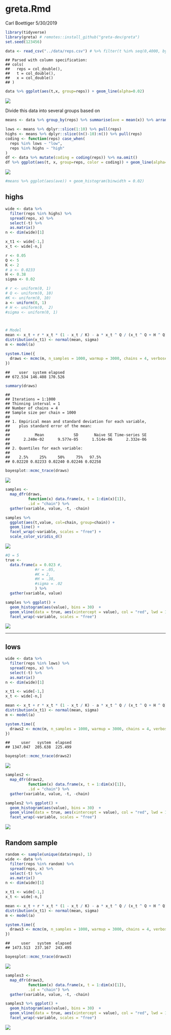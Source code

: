 greta.Rmd
================
Carl Boettiger
5/30/2019

``` r
library(tidyverse)
library(greta) # remotes::install_github("greta-dev/greta")
set.seed(123456)
```

``` r
data <- read_csv("../data/reps.csv") # %>% filter(t %in% seq(0,4000, by=4))
```

    ## Parsed with column specification:
    ## cols(
    ##   reps = col_double(),
    ##   t = col_double(),
    ##   x = col_double()
    ## )

``` r
data %>% ggplot(aes(t,x, group=reps)) + geom_line(alpha=0.02)
```

![](ghost-fit_files/figure-gfm/unnamed-chunk-2-1.png)<!-- -->

Divide this data into several groups based
on

``` r
means <- data %>% group_by(reps) %>% summarise(ave = mean(x)) %>% arrange(ave)

lows <- means %>% dplyr::slice(1:10) %>% pull(reps)
highs <- means %>% dplyr::slice((n()-10):n()) %>% pull(reps)
coding <- function(reps) case_when(
  reps %in% lows ~ "low",
  reps %in% highs ~ "high"
)
df <- data %>% mutate(coding = coding(reps)) %>% na.omit()
df %>% ggplot(aes(t, x, group=reps, color = coding)) + geom_line(alpha=0.5)
```

![](ghost-fit_files/figure-gfm/unnamed-chunk-3-1.png)<!-- -->

``` r
#means %>% ggplot(aes(ave)) + geom_histogram(binwidth = 0.02)
```

## highs

``` r
wide <- data %>% 
  filter(reps %in% highs) %>%
  spread(reps, x) %>%
  select(-t) %>% 
  as.matrix()
n <- dim(wide)[1]
```

``` r
x_t1 <- wide[-1,]
x_t <- wide[-n,] 
```

``` r
r <- 0.05 
Q <- 5
K <- 2
# a <- 0.0233
H <- 0.38
sigma <- 0.02

# r <- uniform(0, 1)
# Q <- uniform(0, 10)
#K <- uniform(0, 10)
a <- uniform(0, 1)
# H <- uniform(0,  2)
#sigma <- uniform(0, 1)



# Model
mean <- x_t + r * x_t * (1 - x_t / K) - a * x_t ^ Q / (x_t ^ Q + H ^ Q)
distribution(x_t1) <- normal(mean, sigma)
m <- model(a)
```

``` r
system.time({
  draws <- mcmc(m, n_samples = 1000, warmup = 3000, chains = 4, verbose = FALSE)
})
```

    ##    user  system elapsed 
    ## 672.534 146.408 170.526

``` r
summary(draws)
```

    ## 
    ## Iterations = 1:1000
    ## Thinning interval = 1 
    ## Number of chains = 4 
    ## Sample size per chain = 1000 
    ## 
    ## 1. Empirical mean and standard deviation for each variable,
    ##    plus standard error of the mean:
    ## 
    ##           Mean             SD       Naive SE Time-series SE 
    ##      2.240e-02      9.577e-05      1.514e-06      2.332e-06 
    ## 
    ## 2. Quantiles for each variable:
    ## 
    ##    2.5%     25%     50%     75%   97.5% 
    ## 0.02220 0.02233 0.02240 0.02246 0.02258

``` r
bayesplot::mcmc_trace(draws)
```

![](ghost-fit_files/figure-gfm/unnamed-chunk-9-1.png)<!-- -->

``` r
samples <-  
  map_dfr(draws, 
          function(x) data.frame(x, t = 1:dim(x)[1]), 
          .id = "chain") %>% 
  gather(variable, value, -t, -chain)

samples %>%  
  ggplot(aes(t,value, col=chain, group=chain)) + 
  geom_line() +
  facet_wrap(~variable, scales = "free") + 
  scale_color_viridis_d()
```

![](ghost-fit_files/figure-gfm/unnamed-chunk-10-1.png)<!-- -->

``` r
#Q = 5
true <- 
  data.frame(a = 0.023 #, 
             #r = .05, 
             #K = 2, 
             #H = .38, 
             #sigma = .02
             ) %>%
  gather(variable, value)
```

``` r
samples %>% ggplot() + 
  geom_histogram(aes(value), bins = 30)  +
  geom_vline(data = true, aes(xintercept = value), col = "red", lwd = 1) + 
  facet_wrap(~variable, scales = "free")
```

![](ghost-fit_files/figure-gfm/unnamed-chunk-12-1.png)<!-- -->

-----

## lows

``` r
wide <- data %>% 
  filter(reps %in% lows) %>%
  spread(reps, x) %>%
  select(-t) %>% 
  as.matrix()
n <- dim(wide)[1]
```

``` r
x_t1 <- wide[-1,]
x_t <- wide[-n,] 
```

``` r
mean <- x_t + r * x_t * (1 - x_t / K) - a * x_t ^ Q / (x_t ^ Q + H ^ Q)
distribution(x_t1) <- normal(mean, sigma)
m <- model(a)
```

``` r
system.time({
  draws2 <- mcmc(m, n_samples = 1000, warmup = 3000, chains = 4, verbose = FALSE)
})
```

    ##     user   system  elapsed 
    ## 1347.047  205.638  225.499

``` r
bayesplot::mcmc_trace(draws2)
```

![](ghost-fit_files/figure-gfm/unnamed-chunk-17-1.png)<!-- -->

``` r
samples2 <-  
  map_dfr(draws2, 
          function(x) data.frame(x, t = 1:dim(x)[1]), 
          .id = "chain") %>% 
  gather(variable, value, -t, -chain)

samples2 %>% ggplot() + 
  geom_histogram(aes(value), bins = 30)  +
  geom_vline(data = true, aes(xintercept = value), col = "red", lwd = 1) + 
  facet_wrap(~variable, scales = "free")
```

![](ghost-fit_files/figure-gfm/unnamed-chunk-18-1.png)<!-- -->

## Random sample

``` r
random <- sample(unique(data$reps), 1)
wide <- data %>% 
  filter(reps %in% random) %>%
  spread(reps, x) %>%
  select(-t) %>% 
  as.matrix()
n <- dim(wide)[1]
```

``` r
x_t1 <- wide[-1,]
x_t <- wide[-n,] 
```

``` r
mean <- x_t + r * x_t * (1 - x_t / K) - a * x_t ^ Q / (x_t ^ Q + H ^ Q)
distribution(x_t1) <- normal(mean, sigma)
m <- model(a)
```

``` r
system.time({
  draws3 <- mcmc(m, n_samples = 1000, warmup = 3000, chains = 4, verbose = FALSE)
})
```

    ##     user   system  elapsed 
    ## 1473.513  237.167  243.495

``` r
bayesplot::mcmc_trace(draws3)
```

![](ghost-fit_files/figure-gfm/unnamed-chunk-23-1.png)<!-- -->

``` r
samples3 <-  
  map_dfr(draws3, 
          function(x) data.frame(x, t = 1:dim(x)[1]), 
          .id = "chain") %>% 
  gather(variable, value, -t, -chain)

samples3 %>% ggplot() + 
  geom_histogram(aes(value), bins = 30)  +
  geom_vline(data = true, aes(xintercept = value), col = "red", lwd = 1) + 
  facet_wrap(~variable, scales = "free")
```

![](ghost-fit_files/figure-gfm/unnamed-chunk-24-1.png)<!-- -->
